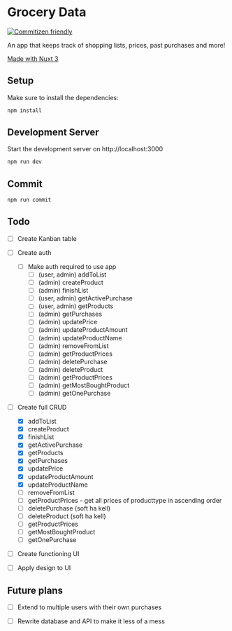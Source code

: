 # Grocery Data

[![Commitizen friendly](https://img.shields.io/badge/commitizen-friendly-brightgreen.svg?style=flat-square)](http://commitizen.github.io/cz-cli/)

An app that keeps track of shopping lists, prices, past purchases and more!

[Made with Nuxt 3](https://nuxt.com/docs/getting-started/introduction)

## Setup

Make sure to install the dependencies:

```bash
npm install
```

## Development Server

Start the development server on http://localhost:3000

```bash
npm run dev
```

## Commit

```bash
npm run commit
```

## Todo

- [ ] Create Kanban table

- [ ] Create auth

  - [ ] Make auth required to use app
    - [ ] (user, admin) addToList
    - [ ] (admin) createProduct
    - [ ] (admin) finishList
    - [ ] (user, admin) getActivePurchase
    - [ ] (user, admin) getProducts
    - [ ] (admin) getPurchases
    - [ ] (admin) updatePrice
    - [ ] (admin) updateProductAmount
    - [ ] (admin) updateProductName
    - [ ] (admin) removeFromList
    - [ ] (admin) getProductPrices
    - [ ] (admin) deletePurchase
    - [ ] (admin) deleteProduct
    - [ ] (admin) getProductPrices
    - [ ] (admin) getMostBoughtProduct
    - [ ] (admin) getOnePurchase

- [ ] Create full CRUD

  - [x] addToList
  - [x] createProduct
  - [x] finishList
  - [x] getActivePurchase
  - [x] getProducts
  - [x] getPurchases
  - [x] updatePrice
  - [x] updateProductAmount
  - [x] updateProductName
  - [ ] removeFromList
  - [ ] getProductPrices - get all prices of producttype in ascending order
  - [ ] deletePurchase (soft ha kell)
  - [ ] deleteProduct (soft ha kell)
  - [ ] getProductPrices
  - [ ] getMostBoughtProduct
  - [ ] getOnePurchase

- [ ] Create functioning UI

- [ ] Apply design to UI

## Future plans

- [ ] Extend to multiple users with their own purchases
- [ ] Rewrite database and API to make it less of a mess

